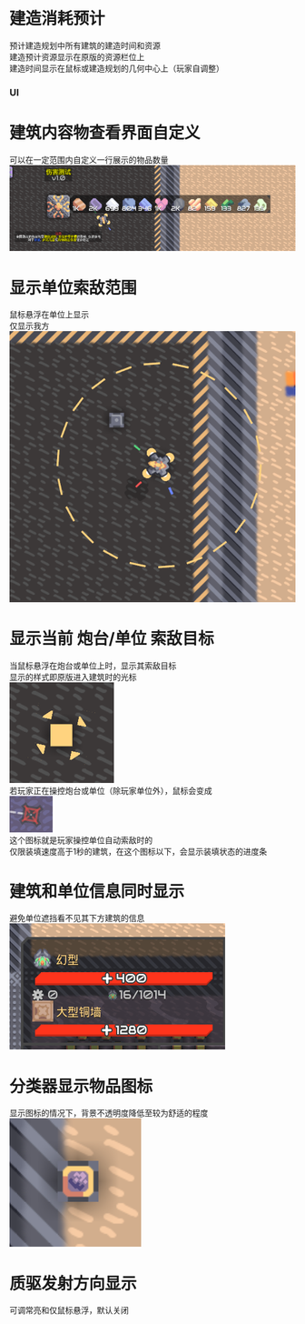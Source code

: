 # 建造消耗预计
预计建造规划中所有建筑的建造时间和资源  
建造预计资源显示在原版的资源栏位上  
建造时间显示在鼠标或建造规划的几何中心上（玩家自调整）
### UI
# 建筑内容物查看界面自定义
可以在一定范围内自定义一行展示的物品数量  
![alt text](04269cb0-6283-47ae-b4a1-137e0e95e36e.png)
# 显示单位索敌范围
鼠标悬浮在单位上显示  
仅显示我方  
![alt text](QQ_1724345682309.png)
# 显示当前 炮台/单位 索敌目标
当鼠标悬浮在炮台或单位上时，显示其索敌目标  
显示的样式即原版进入建筑时的光标  
![alt text](56eeb5e0-b4fd-4659-a3d1-3cea0958b515.png)  
若玩家正在操控炮台或单位（除玩家单位外），鼠标会变成  
![alt text](4db871e7-6058-475d-ba5f-6e964b1dbe1f.png)  
这个图标就是玩家操控单位自动索敌时的  
仅限装填速度高于1秒的建筑，在这个图标以下，会显示装填状态的进度条
# 建筑和单位信息同时显示
避免单位遮挡看不见其下方建筑的信息  
![alt text](QQ_1724345886888.png)
# 分类器显示物品图标
显示图标的情况下，背景不透明度降低至较为舒适的程度  
![alt text](QQ_1724348478283.png)
# 质驱发射方向显示
可调常亮和仅鼠标悬浮，默认关闭
# 

